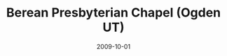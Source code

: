 ---
date: &id001 2009-10-01
end_date: null
location:
  address: null
  city: Ogden
  state: UT
minister: null
ministers: []
name: Berean Presbyterian Chapel
names:
- end: 2011-05-03
  name: Berean Presbyterian Chapel
  start: 2009-10-01
origination_date: *id001
raw_data: "UT\nOgden\nBerean Presbyterian Chapel (October 2009\u2013May 3, 2011)"
received_from: null
states:
- UT
status:
  active: false
  end_date: 2011-05-03
  reason: null
  received_from: null
  withdrawal_to: null
title: Berean Presbyterian Chapel (Ogden UT)
year_established:
- 2009

---